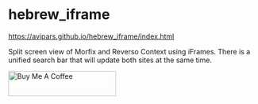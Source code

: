 # hebrew_iframe


https://avipars.github.io/hebrew_iframe/index.html

Split screen view of Morfix and Reverso Context using iFrames. There is a unified search bar that will update both sites at the same time. 

<a href="https://www.buymeacoffee.com/aviparshan" target="_blank"><img src="https://cdn.buymeacoffee.com/buttons/default-orange_img.png" alt="Buy Me A Coffee" style="height: 51px !important;width: 217px !important;" ></a>
